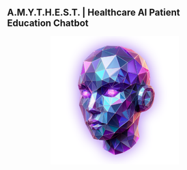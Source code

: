 A.M.Y.T.H.E.S.T. | Healthcare AI Patient Education Chatbot
---------------------------------------------------------

<div style='text-align: center;'>
    <img src='docs/img/amythest.png' alt='AMYTHEST' width='300' height='300'/>
</div>

